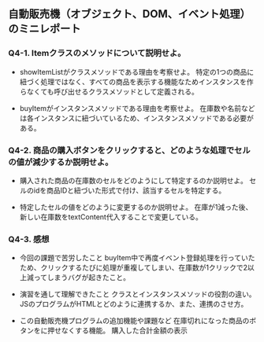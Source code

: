 ## 自動販売機（オブジェクト、DOM、イベント処理）のミニレポート
### Q4-1. Itemクラスのメソッドについて説明せよ。
* showItemListがクラスメソッドである理由を考察せよ。
特定の1つの商品に紐づく処理ではなく、すべての商品を表示する機能なためインスタンスを作らなくても呼び出せるクラスメソッドとして定義される。

* buyItemがインスタンスメソッドである理由を考察せよ。
在庫数や名前などは各インスタンスに紐づいているため、インスタンスメソッドである必要がある。

### Q4-2. 商品の購入ボタンをクリックすると、どのような処理でセルの値が減少するか説明せよ。
* 購入された商品の在庫数のセルをどのようにして特定するのか説明せよ。
セルのidを商品IDと紐づいた形式で付け、該当するセルを特定する。

* 特定したセルの値をどのように変更するのか説明せよ。
在庫が1減った後、新しい在庫数をtextContent代入することで変更している。

### Q4-3. 感想
* 今回の課題で苦労したこと
buyItem中で再度イベント登録処理を行っていたため、クリックするたびに処理が重複してしまい、在庫数が1クリックで2以上減ってしまうバグが起きたこと。
  
* 演習を通して理解できたこと
クラスとインスタンスメソッドの役割の違い。
JSのプログラムがHTMLとどのように連携するか、また、連携のさせ方。

* この自動販売機プログラムの追加機能や課題など
在庫切れになった商品のボタンをに押せなくする機能。
購入した合計金額の表示
